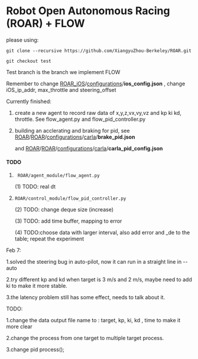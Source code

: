 # Robot Open Autonomous Racing (ROAR) + FLOW



please using:

```
git clone --recursive https://github.com/XiangyuZhou-Berkeley/ROAR.git
```

```
git checkout test
```

Test branch is the branch we implement FLOW

Remember to change [ROAR_iOS](https://github.com/wuxiaohua1011/ROAR_iOS/tree/81ee4ea30c32e62bd18a3da9213778a7113a5c83)/[configurations](https://github.com/wuxiaohua1011/ROAR_iOS/tree/81ee4ea30c32e62bd18a3da9213778a7113a5c83/configurations)/**ios_config.json** , change iOS_ip_addr, max_throttle and steering_offset

Currently finished:

1. create a new agent to record raw data of x,y,z,vx,vy,vz and kp ki kd, throttle. See flow_agent.py and flow_pid_controller.py

2. building an acclerating and braking for pid, see [ROAR](https://github.com/XiangyuZhou-Berkeley/ROAR/tree/test)/[ROAR](https://github.com/XiangyuZhou-Berkeley/ROAR/tree/test/ROAR)/[configurations](https://github.com/XiangyuZhou-Berkeley/ROAR/tree/test/ROAR/configurations)/[carla](https://github.com/XiangyuZhou-Berkeley/ROAR/tree/test/ROAR/configurations/carla)/**brake_pid.json**  

   and [ROAR](https://github.com/XiangyuZhou-Berkeley/ROAR/tree/test)/[ROAR](https://github.com/XiangyuZhou-Berkeley/ROAR/tree/test/ROAR)/[configurations](https://github.com/XiangyuZhou-Berkeley/ROAR/tree/test/ROAR/configurations)/[carla](https://github.com/XiangyuZhou-Berkeley/ROAR/tree/test/ROAR/configurations/carla)/**carla_pid_config.json** 



#### TODO

1. ` ROAR/agent_module/flow_agent.py`

   (1) TODO: real dt

2. `ROAR/control_module/flow_pid_controller.py`

   \(2) TODO: change deque size (increase)

   \(3) TODO: add time buffer, mapping to error

   (4) TODO:choose data with larger interval, also add error and _de to the table; repeat the experiment



Feb 7:

1.solved the steering bug in auto-pilot, now it can run in a straight line in --auto

2.try different kp and kd when target is 3 m/s and 2 m/s, maybe need to add ki to make it more stable.

3.the latency problem still has some effect, needs to talk about it.

TODO:

1.change the data output file name to : target, kp, ki, kd , time to make it more clear

2.change the process from one target to multiple target process.

3.change pid process();

